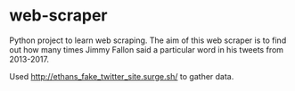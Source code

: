 # web-scraper
Python project to learn web scraping. The aim of this web scraper is to find out how many times Jimmy Fallon said a particular word in his tweets from 2013-2017. 

Used http://ethans_fake_twitter_site.surge.sh/ to gather data. 
